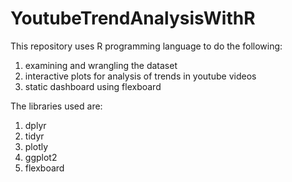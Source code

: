 # YoutubeTrendAnalysisWithR
This repository uses R programming language to do the following:
1. examining and wrangling the dataset
2. interactive plots for analysis of trends in youtube videos
3. static dashboard using flexboard

The libraries used are:
1. dplyr
2. tidyr
3. plotly
4. ggplot2
5. flexboard 

